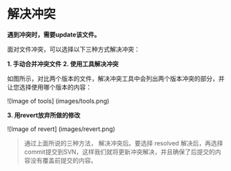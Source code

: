 # 解决冲突

**遇到冲突时，需要update该文件。**

面对文件冲突，可以选择以下三种方式解决冲突：

**1. 手动合并冲突文件**
**2. 使用工具解决冲突**

如图所示，对比两个版本的文件，解决冲突工具中会列出两个版本冲突的部分，并让您选择使用哪个版本的内容：

![Image of tools]
(images/tools.png)

**3. 用revert放弃所做的修改**

![Image of revert]
(images/revert.png)

> 通过上面所说的三种方法， 解决冲突后。要选择 resolved 解决后，再选择commit提交到SVN，这样我们就将更新冲突解决，并且确保了后提交的内容没有覆盖前提交的内容。

